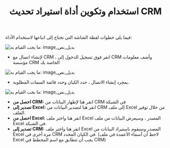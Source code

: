 ﻿---
title: استخدام وتكوين أداة استيراد تحديث CRM
type: docs
weight: 20
url: /ar/net/using-and-configuring-crm-update-import-tool/
---
فيما يلي خطوات لقطة الشاشة التي نحتاج إلى اتباعها لاستخدام الأداة:

![ما يجب القيام به: image_بديل_نص](using-and-configuring-crm-update-import-tool_1)

-  لإنشاء اتصال مع CRM ، انقر فوق تسجيل الدخول إلى CRM وأضف معلومات مؤسسة CRM الخاصة بك

![ما يجب القيام به: image_بديل_نص](using-and-configuring-crm-update-import-tool_2)

-  بمجرد إنشاء الاتصال ، حدد الكيان وحدد قائمة السمات المطلوبة.

![ما يجب القيام به: image_بديل_نص](using-and-configuring-crm-update-import-tool_3)

- **احصل من CRM:** انقر هنا لإظهار البيانات من CRM في الشبكة
- **تصدير إلى Excel:** انقر هنا لتصدير البيانات من CRM إلى ملف Excel من خلال توفير الملف.
- **احصل من Excel:** انقر هنا واختر ملف Excel المصدر ، وسيعرض البيانات من ملف Excel في الشبكة.
- **تصدير إلى CRM:** انقر هنا واختر ملف Excel المصدر وسيقوم باستيراد البيانات من Excel مرة أخرى في CRM في الكيان المحدد. (لاحظ أن أسماء الأعمدة في ملف Excel يجب أن تتطابق مع اسم المخطط في CRM)
